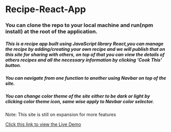 # Recipe-React-App

### You can clone the repo to your local machine and run(npm install) at the root of the application.

##### This is a recipe app built using JavaScript library React,you can manage the recipe by adding/creating your own recipe and we will publish that on this site for sharing with others, on top of that you can view the details of others recipes and all the necessary information by clicking 'Cook This' button.

##### You can navigate from one function to another using Navbar on top of the site.

##### You can change color theme of the site either to be dark or light by clicking color theme icon, same wise apply to Navbar color selector.

Note: This site is still on expansion for more features

[Click this link to view the Live Demo](https://cooking-recipes-site.web.app/)
